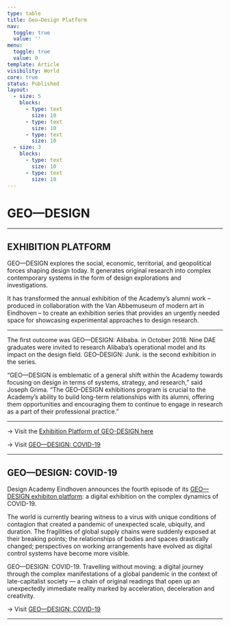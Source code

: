 ```yaml
---
type: table
title: Geo—Design Platform
nav:
  toggle: true
  value: ''
menu:
  toggle: true
  value: 0
template: Article
visibility: World
core: true
status: Published
layout:
  - size: 5
    blocks:
      - type: text
        size: 10
      - type: text
        size: 10
      - type: text
        size: 10
  - size: 3
    blocks:
      - type: text
        size: 10
      - type: text
        size: 10
---
```


# GEO—DESIGN

---

## EXHIBITION PLATFORM 

GEO—DESIGN explores the social, economic, territorial, and geopolitical forces shaping design today. It generates original research into complex contemporary systems in the form of design explorations and investigations. 

It has transformed the annual exhibition of the Academy’s alumni work – produced in collaboration with the Van Abbemuseum of modern art in Eindhoven – to create an exhibition series that provides an urgently needed space for showcasing experimental approaches to design research.

---

The first outcome was GEO—DESIGN: Alibaba. in October 2018. Nine DAE graduates were invited to research Alibaba’s operational model and its impact on the design field. GEO–DESIGN: Junk. is the second exhibition in the series.  

“GEO—DESIGN is emblematic of a general shift within the Academy towards focusing on design in terms of systems, strategy, and research,” said Joseph Grima. “The GEO–DESIGN exhibitions program is crucial to the Academy’s ability to build long-term relationships with its alumni, offering them opportunities and encouraging them to continue to engage in research as a part of their professional practice.”

---

→ Visit the [Exhibition Platform of GEO-DESIGN here](https://geodesign.online/)

→ Visit  [GEO—DESIGN: COVID-19](https://covid.geodesign.online/)

---

## GEO—DESIGN: COVID-19

Design Academy Eindhoven announces the fourth episode of its [GEO—DESIGN exhibiton platform](https://covid.geodesign.online/): a digital exhibition on the complex dynamics of COVID-19.

The world is currently bearing witness to a virus with unique conditions of contagion that created a pandemic of unexpected scale, ubiquity, and duration. The fragilities of global supply chains were suddenly exposed at their breaking points; the relationships of bodies and spaces drastically changed; perspectives on working arrangements have evolved as digital control systems have become more visible.

GEO—DESIGN: COVID-19. Travelling without moving: a digital journey through the complex manifestations of a global pandemic in the context of late-capitalist society — a chain of original readings that open up an unexpectedly immediate reality marked by acceleration, deceleration and creativity.

→ Visit [GEO—DESIGN: COVID-19](https://covid.geodesign.online/)

---
